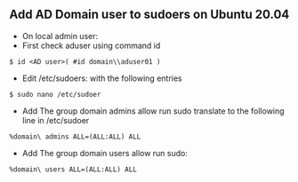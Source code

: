 
## Add AD Domain user to sudoers on Ubuntu 20.04

- On local admin user:
- First check aduser using command id
```
$ id <AD user>( #id domain\\aduser01 )
```

- Edit /etc/sudoers: with the following entries

```
$ sudo nano /etc/sudoer
```

- Add The group domain admins allow run sudo translate to the following line in /etc/sudoer
```
%domain\ admins ALL=(ALL:ALL) ALL
```

- Add The group domain users allow run sudo:

```
%domain\ users ALL=(ALL:ALL) ALL
```
